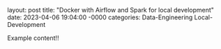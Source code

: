 layout: post
title: "Docker with Airflow and Spark for local development"
date: 2023-04-06 19:04:00 -0000
categories: Data-Engineering Local-Development


Example content!!